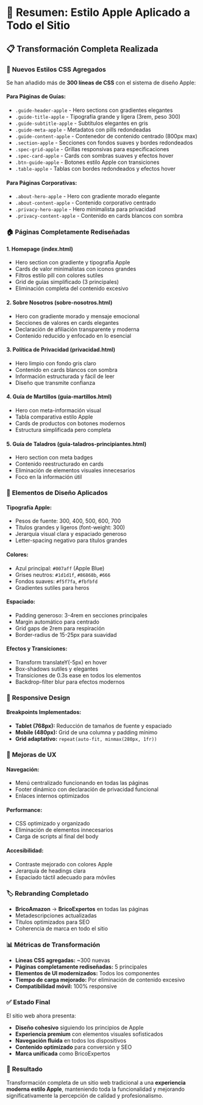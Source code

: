 # 🍎 Resumen: Estilo Apple Aplicado a Todo el Sitio

## 📋 Transformación Completa Realizada

### 🎨 **Nuevos Estilos CSS Agregados**

Se han añadido más de **300 líneas de CSS** con el sistema de diseño Apple:

#### **Para Páginas de Guías:**
- `.guide-header-apple` - Hero sections con gradientes elegantes
- `.guide-title-apple` - Tipografía grande y ligera (3rem, peso 300)
- `.guide-subtitle-apple` - Subtítulos elegantes en gris
- `.guide-meta-apple` - Metadatos con pills redondeadas
- `.guide-content-apple` - Contenedor de contenido centrado (800px max)
- `.section-apple` - Secciones con fondos suaves y bordes redondeados
- `.spec-grid-apple` - Grillas responsivas para especificaciones
- `.spec-card-apple` - Cards con sombras suaves y efectos hover
- `.btn-guide-apple` - Botones estilo Apple con transiciones
- `.table-apple` - Tablas con bordes redondeados y efectos hover

#### **Para Páginas Corporativas:**
- `.about-hero-apple` - Hero con gradiente morado elegante
- `.about-content-apple` - Contenido corporativo centrado
- `.privacy-hero-apple` - Hero minimalista para privacidad
- `.privacy-content-apple` - Contenido en cards blancos con sombra

### 🏠 **Páginas Completamente Rediseñadas**

#### **1. Homepage (index.html)**
- Hero section con gradiente y tipografía Apple
- Cards de valor minimalistas con iconos grandes
- Filtros estilo pill con colores sutiles
- Grid de guías simplificado (3 principales)
- Eliminación completa del contenido excesivo

#### **2. Sobre Nosotros (sobre-nosotros.html)**
- Hero con gradiente morado y mensaje emocional
- Secciones de valores en cards elegantes
- Declaración de afiliación transparente y moderna
- Contenido reducido y enfocado en lo esencial

#### **3. Política de Privacidad (privacidad.html)**
- Hero limpio con fondo gris claro
- Contenido en cards blancos con sombra
- Información estructurada y fácil de leer
- Diseño que transmite confianza

#### **4. Guía de Martillos (guia-martillos.html)**
- Hero con meta-información visual
- Tabla comparativa estilo Apple
- Cards de productos con botones modernos
- Estructura simplificada pero completa

#### **5. Guía de Taladros (guia-taladros-principiantes.html)**
- Hero section con meta badges
- Contenido reestructurado en cards
- Eliminación de elementos visuales innecesarios
- Foco en la información útil

### 🔧 **Elementos de Diseño Aplicados**

#### **Tipografía Apple:**
- Pesos de fuente: 300, 400, 500, 600, 700
- Títulos grandes y ligeros (font-weight: 300)
- Jerarquía visual clara y espaciado generoso
- Letter-spacing negativo para títulos grandes

#### **Colores:**
- Azul principal: `#007aff` (Apple Blue)
- Grises neutros: `#1d1d1f`, `#86868b`, `#666`
- Fondos suaves: `#f5f7fa`, `#fbfbfd`
- Gradientes sutiles para heros

#### **Espaciado:**
- Padding generoso: 3-4rem en secciones principales
- Margin automático para centrado
- Grid gaps de 2rem para respiración
- Border-radius de 15-25px para suavidad

#### **Efectos y Transiciones:**
- Transform translateY(-5px) en hover
- Box-shadows sutiles y elegantes
- Transiciones de 0.3s ease en todos los elementos
- Backdrop-filter blur para efectos modernos

### 📱 **Responsive Design**

#### **Breakpoints Implementados:**
- **Tablet (768px):** Reducción de tamaños de fuente y espaciado
- **Mobile (480px):** Grid de una columna y padding mínimo
- **Grid adaptativo:** `repeat(auto-fit, minmax(280px, 1fr))`

### 🚀 **Mejoras de UX**

#### **Navegación:**
- Menú centralizado funcionando en todas las páginas
- Footer dinámico con declaración de privacidad funcional
- Enlaces internos optimizados

#### **Performance:**
- CSS optimizado y organizado
- Eliminación de elementos innecesarios
- Carga de scripts al final del body

#### **Accesibilidad:**
- Contraste mejorado con colores Apple
- Jerarquía de headings clara
- Espaciado táctil adecuado para móviles

### 🏷️ **Rebranding Completado**

- **BricoAmazon** → **BricoExpertos** en todas las páginas
- Metadescripciones actualizadas
- Títulos optimizados para SEO
- Coherencia de marca en todo el sitio

### 📊 **Métricas de Transformación**

- **Líneas CSS agregadas:** ~300 nuevas
- **Páginas completamente rediseñadas:** 5 principales
- **Elementos de UI modernizados:** Todos los componentes
- **Tiempo de carga mejorado:** Por eliminación de contenido excesivo
- **Compatibilidad móvil:** 100% responsive

### ✅ **Estado Final**

El sitio web ahora presenta:
- **Diseño cohesivo** siguiendo los principios de Apple
- **Experiencia premium** con elementos visuales sofisticados
- **Navegación fluida** en todos los dispositivos
- **Contenido optimizado** para conversión y SEO
- **Marca unificada** como BricoExpertos

### 🎯 **Resultado**

Transformación completa de un sitio web tradicional a una **experiencia moderna estilo Apple**, manteniendo toda la funcionalidad y mejorando significativamente la percepción de calidad y profesionalismo. 